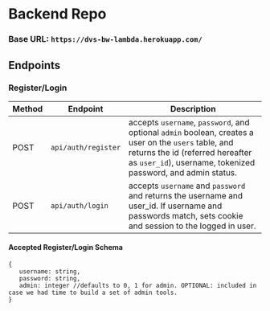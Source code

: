 # Backend Repo

### Base URL: `https://dvs-bw-lambda.herokuapp.com/`

## Endpoints

 ### Register/Login
 Method | Endpoint | Description 
 ------ | -------- | -----------
 POST | `api/auth/register` | accepts `username`, `password`, and optional `admin` boolean, creates a user on the `users` table, and returns the id (referred hereafter as `user_id`), username, tokenized password, and admin status. 
 POST | `api/auth/login` | accepts `username` and `password` and returns the username and user_id. If username and passwords match, sets cookie and session to the logged in user.

 #### Accepted Register/Login Schema
 ```
{
    username: string,
    password: string,
    admin: integer //defaults to 0, 1 for admin. OPTIONAL: included in case we had time to build a set of admin tools.
}
 ```
